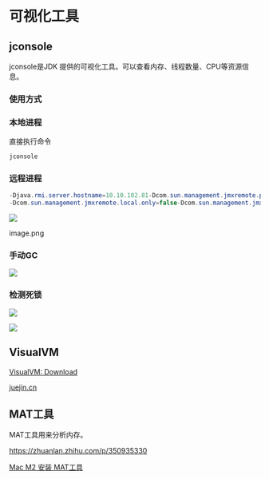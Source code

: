 # 可视化工具

## jconsole

jconsole是JDK 提供的可视化工具。可以查看内存、线程数量、CPU等资源信息。

### 使用方式

### 本地进程

直接执行命令

```java
jconsole
```

### 远程进程

```java
-Djava.rmi.server.hostname=10.10.102.81-Dcom.sun.management.jmxremote.port=9999-Dcom.sun.management.jmxremote-Dcom.sun.management.jmxremote.authenticate=false
-Dcom.sun.management.jmxremote.local.only=false-Dcom.sun.management.jmxremote.ssl=false
```

![](https://s2.loli.net/2025/05/29/SVoZMFf8mhuxAsr.png)

image.png

### 手动GC

![](https://s2.loli.net/2025/05/29/MX5c3IlnfOEKzpS.png)

### 检测死锁

![](https://s2.loli.net/2025/05/29/pQbE1ydCs58rkF7.png)

![](https://s2.loli.net/2025/05/29/9zhyeukqTjx8XFR.png)

## VisualVM

[VisualVM: Download](https://visualvm.github.io/download.html)

[juejin.cn](https://juejin.cn/post/6844903725706936327)



## MAT工具

MAT工具用来分析内存。

https://zhuanlan.zhihu.com/p/350935330

[Mac M2 安装 MAT工具](https://blog.csdn.net/qq_17376623/article/details/134990093)